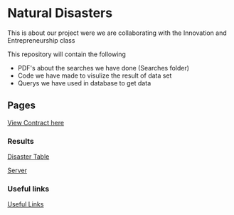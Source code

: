 # Natural Disasters

This is about our project were we are collaborating with the Innovation and Entrepreneurship class

This repository will contain the following

  * PDF's about the searches we have done (Searches folder)
  * Code we have made to visulize the result of data set
  * Querys we have used in database to get data
  
## Pages

[View Contract here](https://bi-bees.github.io/natural_disasters/Contract)

### Results

[Disaster Table](http://178.128.207.173:5000/main_csv)

[Server](http://178.128.207.173:5001/)

### Useful links
[Useful Links](https://bi-bees.github.io/natural_disasters/Useful%20links)
